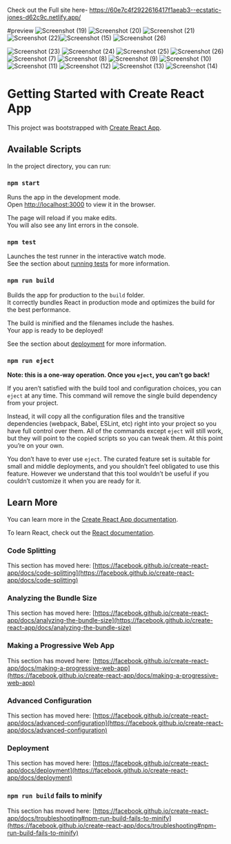 Check out the Full site here-
https://60e7c4f2922616417f1aeab3--ecstatic-jones-d62c9c.netlify.app/

#preview
![Screenshot (19)](https://user-images.githubusercontent.com/26031892/125026604-955a9f00-e0a2-11eb-90bd-71112117925b.png)
![Screenshot (20)](https://user-images.githubusercontent.com/26031892/125026667-b8854e80-e0a2-11eb-9f18-e5aeaf6b12e4.png)
![Screenshot (21)](https://user-images.githubusercontent.com/26031892/125026670-ba4f1200-e0a2-11eb-9382-8a3e58eaba47.png)
![Screenshot (22)](https://user-images.githubusercontent.com/26031892/125026677-bcb16c00-e0a2-11eb-9e0f-b7a5e85f1376.png)![Screenshot (15)](https://user-images.githubusercontent.com/26031892/125030028-1a948280-e0a8-11eb-82b2-2349826c16d6.png)
![Screenshot (26)](https://user-images.githubusercontent.com/26031892/125030044-1ff1cd00-e0a8-11eb-8c52-b51dc226f55f.png)

![Screenshot (23)](https://user-images.githubusercontent.com/26031892/125026684-bfac5c80-e0a2-11eb-8973-51d76093fc41.png)
![Screenshot (24)](https://user-images.githubusercontent.com/26031892/125026690-c2a74d00-e0a2-11eb-8d2e-a489614bb494.png)
![Screenshot (25)](https://user-images.githubusercontent.com/26031892/125026703-c6d36a80-e0a2-11eb-8ab9-a12aa3c8c9b7.png)
![Screenshot (26)](https://user-images.githubusercontent.com/26031892/125026716-caff8800-e0a2-11eb-801b-711adda006ce.png)
![Screenshot (7)](https://user-images.githubusercontent.com/26031892/125026719-cd61e200-e0a2-11eb-98ef-e6c76c3b9d1a.png)
![Screenshot (8)](https://user-images.githubusercontent.com/26031892/125026727-d05cd280-e0a2-11eb-81e9-d7613c6d14ac.png)
![Screenshot (9)](https://user-images.githubusercontent.com/26031892/125026736-d357c300-e0a2-11eb-9401-23952444e036.png)
![Screenshot (10)](https://user-images.githubusercontent.com/26031892/125026760-dce12b00-e0a2-11eb-8d38-c82acf0b6dcd.png)
![Screenshot (11)](https://user-images.githubusercontent.com/26031892/125026889-0c903300-e0a3-11eb-9e27-b4e637e3add4.png)
![Screenshot (12)](https://user-images.githubusercontent.com/26031892/125027118-5bd66380-e0a3-11eb-9a49-74e1ca8a4e7d.png)
![Screenshot (13)](https://user-images.githubusercontent.com/26031892/125027286-a1932c00-e0a3-11eb-9be7-eaa8cc9054fc.png)
![Screenshot (14)](https://user-images.githubusercontent.com/26031892/125027466-ea4ae500-e0a3-11eb-9795-d199ce3c9867.png)


# Getting Started with Create React App

This project was bootstrapped with [Create React App](https://github.com/facebook/create-react-app).

## Available Scripts

In the project directory, you can run:

### `npm start`

Runs the app in the development mode.\
Open [http://localhost:3000](http://localhost:3000) to view it in the browser.

The page will reload if you make edits.\
You will also see any lint errors in the console.

### `npm test`

Launches the test runner in the interactive watch mode.\
See the section about [running tests](https://facebook.github.io/create-react-app/docs/running-tests) for more information.

### `npm run build`

Builds the app for production to the `build` folder.\
It correctly bundles React in production mode and optimizes the build for the best performance.

The build is minified and the filenames include the hashes.\
Your app is ready to be deployed!

See the section about [deployment](https://facebook.github.io/create-react-app/docs/deployment) for more information.

### `npm run eject`

**Note: this is a one-way operation. Once you `eject`, you can’t go back!**

If you aren’t satisfied with the build tool and configuration choices, you can `eject` at any time. This command will remove the single build dependency from your project.

Instead, it will copy all the configuration files and the transitive dependencies (webpack, Babel, ESLint, etc) right into your project so you have full control over them. All of the commands except `eject` will still work, but they will point to the copied scripts so you can tweak them. At this point you’re on your own.

You don’t have to ever use `eject`. The curated feature set is suitable for small and middle deployments, and you shouldn’t feel obligated to use this feature. However we understand that this tool wouldn’t be useful if you couldn’t customize it when you are ready for it.

## Learn More

You can learn more in the [Create React App documentation](https://facebook.github.io/create-react-app/docs/getting-started).

To learn React, check out the [React documentation](https://reactjs.org/).

### Code Splitting

This section has moved here: [https://facebook.github.io/create-react-app/docs/code-splitting](https://facebook.github.io/create-react-app/docs/code-splitting)

### Analyzing the Bundle Size

This section has moved here: [https://facebook.github.io/create-react-app/docs/analyzing-the-bundle-size](https://facebook.github.io/create-react-app/docs/analyzing-the-bundle-size)

### Making a Progressive Web App

This section has moved here: [https://facebook.github.io/create-react-app/docs/making-a-progressive-web-app](https://facebook.github.io/create-react-app/docs/making-a-progressive-web-app)

### Advanced Configuration

This section has moved here: [https://facebook.github.io/create-react-app/docs/advanced-configuration](https://facebook.github.io/create-react-app/docs/advanced-configuration)

### Deployment

This section has moved here: [https://facebook.github.io/create-react-app/docs/deployment](https://facebook.github.io/create-react-app/docs/deployment)

### `npm run build` fails to minify

This section has moved here: [https://facebook.github.io/create-react-app/docs/troubleshooting#npm-run-build-fails-to-minify](https://facebook.github.io/create-react-app/docs/troubleshooting#npm-run-build-fails-to-minify)
